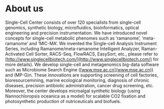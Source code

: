 # About us

Single-Cell Center consists of over 120 specialists from single-cell genomics, synthetic biology, microfluidics, bioinformatics, optical engineering and precision instrumentation. We have introduced novel concepts for single-cell metabolic phenomes such as ‘ramanome’, ‘meta-ramanome’ and ‘MIC-MA’. We invented the Single-cell Analysis Instrument Series, including Ramanome/meta-ramanome Intelligent Analyzer, Raman-Activated Cell Sorter, RACS-Seq, FlowRACS, EasySort, etc., please refer to [http://www.singlecellbiotech.com/](http://www.singlecellbiotech.com/) for more details). We develop single-cell and metagenomics big-data software such as Microbiome Search Engine ([www.mse.ac.cn](www.mse.ac.cn)) and (MP-G)n. These innovations are supporting screening of cell factories, bioresourcemining, marine ecological monitoring, diagnosis of chronic diseases, precision antibiotic administration, cancer drug screening, etc. Moreover, the center develops microalgal synthetic biology (using Nannochloropsis oceanica as a model) for scalable CO2 fixation and photosynthetic production of nutriceuticals and biofuels.
